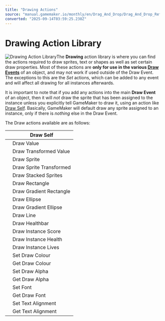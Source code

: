 ```yaml
---
title: "Drawing Actions"
source: "manual.gamemaker.io/monthly/en/Drag_And_Drop/Drag_And_Drop_Reference/Drawing/Drawing_Actions.htm"
converted: "2025-09-14T03:59:25.238Z"
---
```


# Drawing Action Library

![Drawing Action Library](../../../assets/Images/Scripting_Reference/Drag_And_Drop/Reference/Drawing/Lib_Drawing.png)The **Drawing** action library is where you can find the actions required to draw sprites, text or shapes as well as set certain draw properties. Most of these actions are **only for use in the various [Draw Events](../../../The_Asset_Editors/Object_Properties/Draw_Events.md)** of an object, and may not work if used outside of the Draw Event. The exceptions to this are the _Set_ actions, which can be added to any event and will affect all drawing for all instances afterwards.

It is important to note that if you add any actions into the main **Draw Event** of an object, then it will _not_ draw the sprite that has been assigned to the instance unless you explicitly tell GameMaker to draw it, using an action like [Draw Self](Draw_Self.md). Basically, GameMaker will default draw any sprite assigned to an instance, only if there is _nothing_ else in the Draw Event.

The Draw actions available are as follows:

|  | Draw Self |
| --- | --- |
|  | Draw Value |
|  | Draw Transformed Value |
|  | Draw Sprite |
|  | Draw Sprite Transformed |
|  | Draw Stacked Sprites |
|  | Draw Rectangle |
|  | Draw Gradient Rectangle |
|  | Draw Ellipse |
|  | Draw Gradient Ellipse |
|  | Draw Line |
|  | Draw Healthbar |
|  | Draw Instance Score |
|  | Draw Instance Health |
|  | Draw Instance Lives |
|  | Set Draw Colour |
|  | Get Draw Colour |
|  | Set Draw Alpha |
|  | Get Draw Alpha |
|  | Set Font |
|  | Get Draw Font |
|  | Set Text Alignment |
|  | Get Text Alignment |